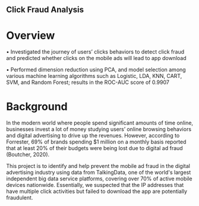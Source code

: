 ## Click Fraud Analysis

# Overview
• Investigated the journey of users’ clicks behaviors to detect click fraud and predicted whether clicks on the mobile ads will lead to app download

•	Performed dimension reduction using PCA, and model selection among various machine learning algorithms such as Logistic, LDA, KNN, CART, SVM, and Random Forest; results in the ROC-AUC score of 0.9907

# Background
In the modern world where people spend significant amounts of time online, businesses invest a lot of money studying users’ online browsing behaviors and digital advertising to drive up the revenues. However, according to Forrester, 69% of brands spending $1 million on a monthly basis reported that at least 20% of their budgets were being lost due to digital ad fraud (Boutcher, 2020).

This project is to identify and help prevent the mobile ad fraud in the digital advertising industry using data from TalkingData, one of the world's largest independent big data service platforms, covering over 70% of active mobile devices nationwide. Essentially, we suspected that the IP addresses that have multiple click activities but failed to download the app are potentially fraudulent.
